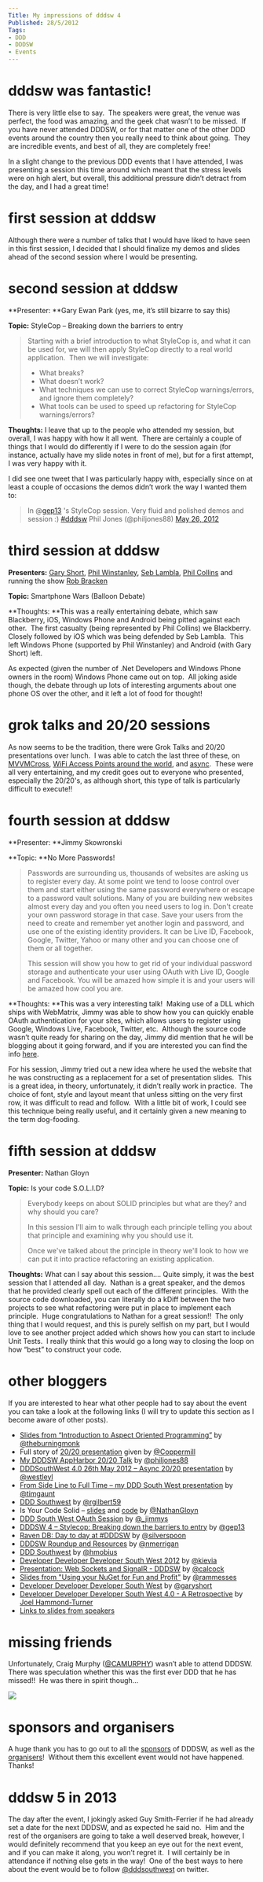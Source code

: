 ```yaml
---
Title: My impressions of dddsw 4
Published: 28/5/2012
Tags:
- DDD
- DDDSW
- Events
---
```


# dddsw was fantastic!

There is very little else to say.  The speakers were great, the venue was perfect, the food was amazing, and the geek chat wasn’t to be missed.  If you have never attended DDDSW, or for that matter one of the other DDD events around the country then you really need to think about going.  They are incredible events, and best of all, they are completely free!

In a slight change to the previous DDD events that I have attended, I was presenting a session this time around which meant that the stress levels were on high alert, but overall, this additional pressure didn’t detract from the day, and I had a great time!

# first session at dddsw

Although there were a number of talks that I would have liked to have seen in this first session, I decided that I should finalize my demos and slides ahead of the second session where I would be presenting.

# second session at dddsw

**Presenter: **Gary Ewan Park (yes, me, it’s still bizarre to say this)

**Topic:** StyleCop – Breaking down the barriers to entry

> Starting with a brief introduction to what StyleCop is, and what it can be used for, we will then apply StyleCop directly to a real world application.  Then we will investigate:
>
> * What breaks?
> * What doesn’t work?
> * What techniques we can use to correct StyleCop warnings/errors, and ignore them completely?
> * What tools can be used to speed up refactoring for StyleCop warnings/errors?

**Thoughts:** I leave that up to the people who attended my session, but overall, I was happy with how it all went.  There are certainly a couple of things that I would do differently if I were to do the session again (for instance, actually have my slide notes in front of me), but for a first attempt, I was very happy with it.

I did see one tweet that I was particularly happy with, especially since on at least a couple of occasions the demos didn’t work the way I wanted them to:

> In @[gep13](https://twitter.com/gep13) 's StyleCop session. Very fluid and polished demos and session :) [#dddsw](https://twitter.com/search/%2523dddsw)
> Phil Jones (@philjones88) [May 26, 2012](https://twitter.com/philjones88/status/206326569562669056)

# third session at dddsw

**Presenters:** [Gary Short](https://twitter.com/#!/garyshort), [Phil Winstanley](https://twitter.com/#!/plip), [Seb Lambla](https://twitter.com/#!/serialseb), [Phil Collins](https://twitter.com/#!/fatherfil) and running the show [Rob Bracken](https://twitter.com/#!/robertbracken)

**Topic:** Smartphone Wars (Balloon Debate)

**Thoughts: **This was a really entertaining debate, which saw Blackberry, iOS, Windows Phone and Android being pitted against each other.  The first casualty (being represented by Phil Collins) we Blackberry.  Closely followed by iOS which was being defended by Seb Lambla.  This left Windows Phone (supported by Phil Winstanley) and Android (with Gary Short) left.

As expected (given the number of .Net Developers and Windows Phone owners in the room) Windows Phone came out on top.  All joking aside though, the debate through up lots of interesting arguments about one phone OS over the other, and it left a lot of food for thought!

# grok talks and 20/20 sessions

As now seems to be the tradition, there were Grok Talks and 20/20 presentations over lunch.  I was able to catch the last three of these, on [MVVMCross](https://github.com/slodge/MvvmCrossConference), [WiFi Access Points around the world](http://offonourown.com/OffOnOurOwn/Welcome.html), and [async](http://geekswithblogs.net/twickers/archive/2012/05/27/dddsouthwest-4.0-26th-may-2012---async-2020-presentation.aspx).  These were all very entertaining, and my credit goes out to everyone who presented, especially the 20/20's, as although short, this type of talk is particularly difficult to execute!!

# fourth session at dddsw

**Presenter: **Jimmy Skowronski

**Topic: **No More Passwords!

> Passwords are surrounding us, thousands of websites are asking us to register every day. At some point we tend to loose control over them and start either using the same password everywhere or escape to a password vault solutions. Many of you are building new websites almost every day and you often you need users to log in. Don't create your own password storage in that case. Save your users from the need to create and remember yet another login and password, and use one of the existing identity providers. It can be Live ID, Facebook, Google, Twitter, Yahoo or many other and you can choose one of them or all together.
> 
> This session will show you how to get rid of your individual password storage and authenticate your user using OAuth with Live ID, Google and Facebook. You will be amazed how simple it is and your users will be amazed how cool you are.

**Thoughts: **This was a very interesting talk!  Making use of a DLL which ships with WebMatrix, Jimmy was able to show how you can quickly enable OAuth authentication for your sites, which allows users to register using Google, Windows Live, Facebook, Twitter, etc.  Although the source code wasn’t quite ready for sharing on the day, Jimmy did mention that he will be blogging about it going forward, and if you are interested you can find the info [here](http://jimmylarkin.net/post/2012/05/27/DDD-South-West-OAuth-Session.aspx).

For his session, Jimmy tried out a new idea where he used the website that he was constructing as a replacement for a set of presentation slides.  This is a great idea, in theory, unfortunately, it didn’t really work in practice.  The choice of font, style and layout meant that unless sitting on the very first row, it was difficult to read and follow.  With a little bit of work, I could see this technique being really useful, and it certainly given a new meaning to the term dog-fooding.

# fifth session at dddsw

**Presenter:** Nathan Gloyn

**Topic:** Is your code S.O.L.I.D?

> Everybody keeps on about SOLID principles but what are they? and why should you care?
>
> In this session I'll aim to walk through each principle telling you about that principle and examining why you should use it.
> 
> Once we've talked about the principle in theory we'll look to how we can put it into practice refactoring an existing application.

**Thoughts:** What can I say about this session…. Quite simply, it was the best session that I attended all day.  Nathan is a great speaker, and the demos that he provided clearly spell out each of the different principles.  With the source code downloaded, you can literally do a kDiff between the two projects to see what refactoring were put in place to implement each principle.  Huge congratulations to Nathan for a great session!!  The only thing that I would request, and this is purely selfish on my part, but I would love to see another project added which shows how you can start to include Unit Tests.  I really think that this would go a long way to closing the loop on how “best” to construct your code.

# other bloggers

If you are interested to hear what other people had to say about the event you can take a look at the following links (I will try to update this section as I become aware of other posts).

- [Slides from “Introduction to Aspect Oriented Programming”](http://www.slideshare.net/theburningmonk/intro-to-aop-ddd-south-west-40) by [@theburningmonk](https://twitter.com/#!/theburningmonk)
- Full story of [20/20 presentation](http://offonourown.com/OffOnOurOwn/Welcome.html) given by [@Coppermill](https://twitter.com/#!/coppermill)
- [My DDDSW AppHarbor 20/20 Talk](http://blog.orangelightning.co.uk/?p=156) by [@philjones88](https://twitter.com/#!/philjones88)
- [DDDSouthWest 4.0 26th May 2012 – Async 20/20 presentation](http://geekswithblogs.net/twickers/archive/2012/05/27/dddsouthwest-4.0-26th-may-2012---async-2020-presentation.aspx) by [@westleyl](https://twitter.com/#!/westleyl)
- [From Side Line to Full Time – my DDD South West presentation](http://blogs.thesitedoctor.co.uk/tim/2012/05/27/From+Side+Line+To+Full+Time+My+DDD+South+West+Presentation.aspx) by [@timgaunt](https://twitter.com/#!/timgaunt)
- [DDD Southwest](http://blog.russellgilbert.co.uk/2012/05/27/ddd-southwest/) by [@rgilbert59](https://twitter.com/#!/rgilbert59)
- Is Your Code Solid – [slides](http://www.slideshare.net/Nathangl/is-your-code-solid-13085622) and [code](https://github.com/NathanGloyn/Is-your-code-SOLID) by [@NathanGloyn](https://twitter.com/#!/nathangloyn)
- [DDD South West OAuth Session](http://jimmylarkin.net/post/2012/05/27/DDD-South-West-OAuth-Session.aspx) by [@_jimmys](https://twitter.com/#!/_jimmys)
- [DDDSW 4 – Stylecop: Breaking down the barriers to entry](http://www.gep13.co.uk/blog/dddsw-4-stylecop-breaking-down-the-barriers-to-entry/) by [@gep13](https://twitter.com/#!/gep13)
- [Raven DB: Day to day at #DDDSW](http://roundcrisis.com/2012/05/29/raven-db-day-to-day-at-dddsw/) by [@silverspoon](https://twitter.com/#!/silverSpoon)
- [DDDSW Roundup and Resources](http://www.certsandprogs.com/2012/05/dddsw-roundup-and-resources.html#axzz1wGMj01Hs) by [@nmerrigan](https://twitter.com/#!/nmerrigan)
- [DDD Southwest](http://blog.hmobius.com/post/2012/05/29/DDD-Southwest.aspx) by [@hmobius](http://twitter.com/#!/hmobius)
- [Developer Developer Developer South West 2012](http://jackiepollock.co.uk/2012/05/29/developer-developer-developer-south-west-2012/) by [@kievia](http://twitter.com/#!/kievia)
- [Presentation: Web Sockets and SignalR - DDDSW](http://www.cwa.me.uk/?page_id=68) by [@calcock](http://twitter.com/#!/calcock)
- [Slides from "Using your NuGet for Fun and Profit"](https://github.com/JoelHT-Landmark/NuGet-PackageNPublish/tree/master/Documentation) by [@rammesses](http://twitter.com/#!/rammesses)
- [Developer Developer Developer South West](http://rocksolid.gibraltarsoftware.com/speaking/developer-developer-developer-south-west) by [@garyshort](https://twitter.com/#!/garyshort)
- [Developer Developer Developer South West 4.0 - A Retrospective](http://nuggets.hammond-turner.org.uk/2012/06/developer-developer-developer-south.html) by [Joel Hammond-Turner](http://www.blogger.com/profile/10684302883494591548)
- [Links to slides from speakers](http://dddsouthwest.com/Agenda/tabid/55/Default.aspx)

# missing friends

Unfortunately, Craig Murphy ([@CAMURPHY](https://twitter.com/#!/camurphy)) wasn’t able to attend DDDSW.  There was speculation whether this was the first ever DDD that he has missed!!  He was there in spirit though…

![](https://public.sn2.livefilestore.com/y1pKZ9x9DqjZI5nRCcTesMhloER1N3Jdty2o3cDqA32YiDq2WHKEJtkqJ64DzGPkaL0FZReSgwOAwbqvwjB-EbZzA/fa.jpg?psid=1)

# sponsors and organisers

A huge thank you has to go out to all the [sponsors](http://dddsouthwest.com/Sponsors/tabid/63/Default.aspx) of DDDSW, as well as the [organisers](http://dddsouthwest.com/TheTeam/tabid/68/Default.aspx)!  Without them this excellent event would not have happened.  Thanks!

# dddsw 5 in 2013

The day after the event, I jokingly asked Guy Smith-Ferrier if he had already set a date for the next DDDSW, and as expected he said no.  Him and the rest of the organisers are going to take a well deserved break, however, I would definitely recommend that you keep an eye out for the next event, and if you can make it along, you won’t regret it.  I will certainly be in attendance if nothing else gets in the way!  One of the best ways to here about the event would be to follow [@dddsouthwest](https://twitter.com/#!/dddsouthwest) on twitter.
